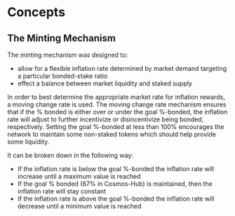 # Concepts

## The Minting Mechanism

The minting mechanism was designed to:

- allow for a flexible inflation rate determined by market demand targeting a particular bonded-stake ratio
- effect a balance between market liquidity and staked supply

In order to best determine the appropriate market rate for inflation rewards, a
moving change rate is used.  The moving change rate mechanism ensures that if
the % bonded is either over or under the goal %-bonded, the inflation rate will
adjust to further incentivize or disincentivize being bonded, respectively. Setting the goal
%-bonded at less than 100% encourages the network to maintain some non-staked tokens
which should help provide some liquidity.

It can be broken down in the following way:

- If the inflation rate is below the goal %-bonded the inflation rate will
   increase until a maximum value is reached
- If the goal % bonded (67% in Cosmos-Hub) is maintained, then the inflation
   rate will stay constant
- If the inflation rate is above the goal %-bonded the inflation rate will
   decrease until a minimum value is reached
